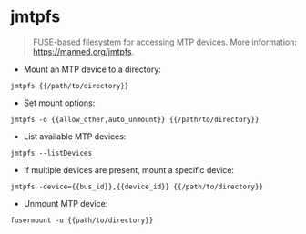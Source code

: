 # jmtpfs

> FUSE-based filesystem for accessing MTP devices.
> More information: <https://manned.org/jmtpfs>.

- Mount an MTP device to a directory:

`jmtpfs {{/path/to/directory}}`

- Set mount options:

`jmtpfs -o {{allow_other,auto_unmount}} {{/path/to/directory}}`

- List available MTP devices:

`jmtpfs --listDevices`

- If multiple devices are present, mount a specific device:

`jmtpfs -device={{bus_id}},{{device_id}} {{/path/to/directory}}`

- Unmount MTP device:

`fusermount -u {{path/to/directory}}`
